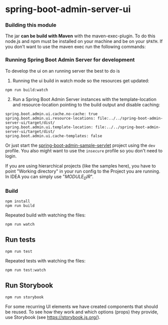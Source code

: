 spring-boot-admin-server-ui
================================

### Building this module
The jar **can be build with Maven** with the maven-exec-plugin. To do this node.js and npm must be installed on your machine and be on your `$PATH`.
If you don't want to use the maven exec run the following commands:

### Running Spring Boot Admin Server for development
To develop the ui on an running server the best to do is

1. Running the ui build in watch mode so the resources get updated:
```shell
npm run build:watch
```
2. Run a Spring Boot Admin Server instances with the template-location and resource-location pointing to the build output and disable caching:
```
spring.boot.admin.ui.cache.no-cache: true
spring.boot.admin.ui.resource-locations: file:../../spring-boot-admin-server-ui/target/dist/
spring.boot.admin.ui.template-location: file:../../spring-boot-admin-server-ui/target/dist/
spring.boot.admin.ui.cache-templates: false
```
Or just start the [spring-boot-admin-sample-servlet](../spring-boot-admin-samples/spring-boot-admin-sample-servlet)
project using the `dev` profile. You also might want to use the `insecure` profile so you don't need to login.

If you are using hierarchical projects (like the samples here), you have to point "Working directory" in your run config to the Project you are running.
In IDEA you can simply use "$MODULE_DIR$".

### Build
```shell
npm install
npm run build
```

Repeated build with watching the files:
```shell
npm run watch
```

## Run tests

```shell
npm run test
```

Repeated tests with watching the files:

```shell
npm run test:watch
```

## Run Storybook

```shell
npm run storybook
```

For some recurring UI elements we have created components that should be reused. To see how they work and which
options (props) they provide, use Storybook (see https://storybook.js.org/).
